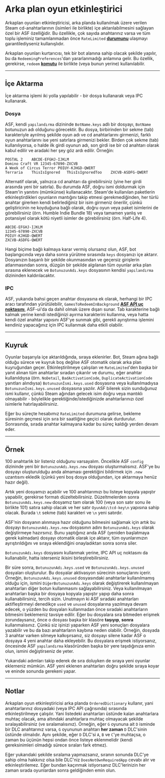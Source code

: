 # Arka plan oyun etkinleştirici

Arkaplan oyunları etkinleştiricisi, arka planda kullanılmak üzere verilen Steam cd-anahtarlarının (isimleri ile birlikte) içe aktarılabilmesini sağlayan özel bir ASF özelliğidir. Bu özellikle, çok sayıda anahtarınız varsa ve tüm toplu işleminiz tamamlanmadan önce `RateLimited` **[durumunu](https://github.com/JustArchiNET/ArchiSteamFarm/wiki/FAQ#what-is-the-meaning-of-status-when-redeeming-a-key)** ulaşmayı garantilediyseniz kullanışlıdır.

Arkaplan oyunları kurtarıcısı, tek bir bot alanına sahip olacak şekilde yapılır, bu da `RedeemingPreferences`'dan yararlanmadığı anlamına gelir. Bu özellik, gerekirse, `redeem` **[komutu](https://github.com/JustArchiNET/ArchiSteamFarm/wiki/Commands)** ile birlikte (veya bunun yerine) kullanılabilir.

---

## İçe Aktarma

İçe aktarma işlemi iki yolla yapılabilir - bir dosya kullanarak veya IPC kullanarak.

### Dosya

ASF, kendi `yapılandırma` dizininde `BotName.keys` adlı bir dosyayı, `BotName` botunuzun adı olduğunu görecektir. Bu dosya, birbirinden bir sekme (tab) karakteriyle ayrılmış şekilde oyun adı ve cd anahtarlarını girmenizi, farklı oyun anahtarlarını ise yeni satırlara girmenizi bekler. Birden çok sekme (tab) kullanılıyorsa, o halde ilk girdi oyunun adı, son girdi ise bir cd anahtarı olarak kabul edilir ve aradaki her şey göz ardı edilir. Örneğin:

```text
POSTAL 2    ABCDE-EFGHJ-IJKLM
Domino Craft VR 12345-67890-ZXCVB
A Week of Circus Terror POIUY-KJHGD-QWERT
Terraria    ThisIsIgnored   ThisIsIgnoredToo    ZXCVB-ASDFG-QWERT
```

Alternatif olarak, yalnızca cd anahtarı da girebilirsiniz (yine her girdi arasında yeni bir satırla). Bu durumda ASF, doğru ismi doldurmak için Steam'in yanıtını (mümkünse) kullanacaktır. Steam'de kullanılan paketlerin etkinleştirdikleri oyunların mantığını takip etmesi gerekmediğinden, her türlü anahtar girerken kendi belirlediğiniz bir isim girmeniz önerilir, çünkü geliştiricinin ne koyduğuna bağlı olarak, doğru oyun veya paket isimlerini de görebilirsiniz (örn. Humble Indie Bundle 18) veya tamamen yanlış ve potansiyel olarak kötü niyetli isimler de görebilirsiniz (örn. Half-Life 4).

```text
ABCDE-EFGHJ-IJKLM
12345-67890-ZXCVB
POIUY-KJHGD-QWERT
ZXCVB-ASDFG-QWERT
```

Hangi biçime bağlı kalmaya karar vermiş olursanız olun, ASF, bot başlangıcında veya daha sonra yürütme sırasında `keys` dosyanızı içe aktarır. Dosyanızın başarılı bir şekilde okunmasından ve geçersiz girişlerin atlanmasından sonra, düzgün bir şekilde algılanan tüm oyunlar arka plan sırasına eklenecek ve `BotunuzunAdı.keys` dosyasının kendisi `yapılandırma` dizininden kaldırılacaktır.

### IPC

ASF, yukarıda bahsi geçen anahtar dosyasına ek olarak, herhangi bir IPC aracı tarafından yürütülebilir, `GamesToRedeemInBackground` **[ASF API uç noktasını](https://github.com/JustArchiNET/ArchiSteamFarm/wiki/IPC#asf-api)**, ASF-ui'da da dahil olmak üzere dışarı sunar. Tab karakterine bağlı kalmak yerine kendi istediğinizi ayırma karakterini kullanma, veya hatta kendi özel anahtar yapısını ASF'ye sunmak gibi, gerekli ayrıştırma işlemini kendiniz yapacağınız için IPC kullanmak daha etkili olabilir.

---

## Kuyruk

Oyunlar başarıyla içe aktarıldığında, sıraya eklenirler. Bot, Steam ağına bağlı olduğu sürece ve kuyruk boş değilse ASF otomatik olarak arka plan kuyruğundan geçer. Etkinleştirilmeye çalışılan ve `RateLimited`'den başka bir yanıt alınan tüm anahtarlar sıradan çıkarılır ve durumu, eğer anahtar kullanıldıysa (örn. `NoDetail`, `BadActivationCode`, `DuplicateActivationCode` yanıtları alındıysa) `Botunuzunİsmi.keys.used` dosyasına veya kullanılmadıysa `Botunuzunİsmi.keys.unused` dosyasına yazılır. ASF bilerek sizin sunduğunuz ismi kullanır, çünkü Steam ağından gelecek isim doğru veya mantıklı olmayabilir - böylelikle gerektiğinde/istediğinizde anahtarlarınızı özel isimlerle hatırlayabilirsiniz.

Eğer bu süreçte hesabımız `RateLimited` durumuna gelirse, bekleme süresinin geçmesi için sıra bir saatliğine geçici olarak durdurulur. Sonrasında, sırada anahtar kalmayana kadar bu süreç kaldığı yerden devam eder.

---

## Örnek

100 anahtarlık bir listeniz olduğunu varsayalım. Öncelikle ASF `config` dizininde yeni bir `BotunuzunAdı.keys.new` dosyası oluşturmalısınız. ASF'ye bu dosyayı oluşturulduğu anda almaması gerektiğini bildirmek için `.new` uzantısını ekledik (çünkü yeni boş dosya olduğundan, içe aktarmaya henüz hazır değil).

Artık yeni dosyamızı açabilir ve 100 anahtarımızı bu listeye kopyala yapıştır yapabilir, gerekirse formatı düzeltebilirsiniz. Düzeltmelerden sonra `BotunuzunAdı.keys.new` dosyamız tam olarak 100 (veya son satır sonu ile birlikte 101) satıra sahip olacak ve her satır `OyunAdı\tcd-key\n` yapısına sahip olacak. Burada `\t` sekme (tab) karakteri ve `\n` yeni satırdır.

ASF'nin dosyanın alınmaya hazır olduğunu bilmesini sağlamak için artık bu dosyayı `BotunuzunAdı.keys.new` dosyasının adını `BotunuzunAdı.keys` olarak değiştirmeye hazırsınız. Bunu yaptığınız anda ASF (yeniden başlatmaya gerek kalmadan) dosyayı otomatik olarak içe aktarır, tüm oyunlarımızın ayrıştırıldığını ve sıraya eklendiğini onayladıktan sonra sonra siler.

`BotunuzunAdı.keys` dosyasını kullanmak yerine, IPC API uç noktasını da kullanabilir, hatta isterseniz ikisini birleştirebilirsiniz.

Bir süre sonra, `BotunuzunAdı.keys.used` ve `BotunuzunAdı.keys.unused` dosyaları oluşturulur. Bu dosyalar aktivasyon sürecinin sonuçlarını içerir. Örneğin, `BotunuzunAdı.keys.unused` dosyasındaki anahtarlar kullanılmamış olduğu için, ismini `DiğerBotunuzunAdı.keys` olarak değiştirerek kullanılmayan anahtarları diğer botun kullanmasını sağlayabilirsiniz. Veya kullanılmayan anahtarları başka bir dosyaya kopyala yapıştır yapıp daha sonra kullanabilirsiniz, tercih sizin. Unutmayın ki ASF sıradaki anahtarları aktifleştirmeyi denedikçe `used` ve `unused` dosyalarına yazılmaya devam edecek, o yüzden bu dosyaları kullanmadan önce sıradaki anahtarların bitmesini beklemeniz tavsiye edilir. Eğer bu dosyalara sıra bitmeden erişmek zorundaysanız, önce o dosyası başka bir klasöre **taşıyıp**, **sonra** kullanmalısınız. Çünkü siz işinizi yaparken ASF yeni sonuçları dosyalara yazabilir ve bu da bazı anahtarların kaybına neden olabilir. Örneğin, dosyada 3 anahtar varken silmeye kalkışırsanız, siz dosyayı silene kadar ASF o dosyaya 4 yeni anahtar daha ekleyebilir. Bu dosyalara erişmek istiyorsanız, öncesinde ASF `yapılandırma` klasöründen başka bir yere taşıdığınıza emin olun, ismini değiştirseniz de yeter.

Yukarıdaki adımları takip ederek de sıra doluyken de sıraya yeni oyunlar eklemeniz mümkün. ASF yeni eklenen anahtarları doğru şekilde sıraya koyar ve eninde sonunda gerekeni yapar.

---

## Notlar

Arkaplan oyun etkinleştiricisi arka planda `OrderedDictionary` kullanır, yani anahtarlarınız dosyadaki (veya IPC API çağrısında) sırasında etkinleştirilmeye çalışılır. Yani listedeki anahtarları üstünde kalan anahtarlara muhtaç olacak, ama altındaki anahtarlara muhtaç olmayacak şekilde sıralayabilirsiniz (ve sıralamalısınız). Örneğin, eğer `G` oyununa ait `D` isminde bir DLC anahtarınız varsa, `G` oyununun anahtarı **her zaman** `D` DLC'sinin üstünde olmalıdır. Aynı şekilde, eğer `D` DLC'si `A`, `B` ve `C`'ye muhtaçsa, o zaman bu üçünün hepsi ondan önce listeye eklenmelidir (kendi gereksinimleri olmadığı sürece sıraları fark etmez).

Eğer yukarıdaki şekilde sıralama yapmazsanız, sıranın sonunda DLC'ye sahip olma hakkınız olsa bile DLC'niz `DoesNotOwnRequiredApp` cevabı alır ve etkinleştirilemez. Eğer bundan kaçınmak istiyorsanız DLC'lerinizin her zaman sırada oyunlardan sonra geldiğinden emin olun.